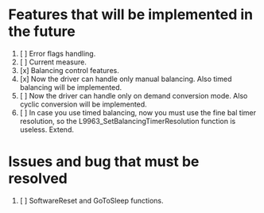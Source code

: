 # Features that will be implemented in the future

1. [ ] Error flags handling.
1. [ ] Current measure.
1. [x] Balancing control features.
1. [x] Now the driver can handle only manual balancing. Also timed balancing will be implemented.
1. [ ] Now the driver can handle only on demand conversion mode. Also cyclic conversion will be implemented.
1. [ ] In case you use timed balancing, now you must use the fine bal timer resolution, so the L9963_SetBalancingTimerResolution function is useless. Extend.

# Issues and bug that must be resolved

1. [ ] SoftwareReset and GoToSleep functions.
